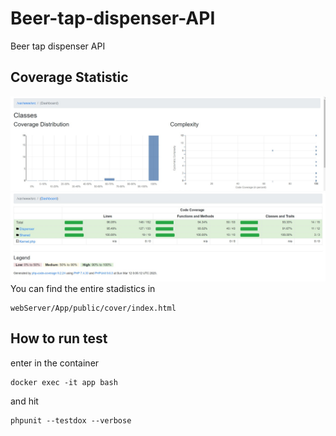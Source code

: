 # Beer-tap-dispenser-API
Beer tap dispenser API

## Coverage Statistic
![img_1.png](img/img_1.png)
![img.png](img/img.png)
You can find the entire stadistics in 
    
    webServer/App/public/cover/index.html
## How to run test
enter in the container

    docker exec -it app bash

and hit 
    
    phpunit --testdox --verbose

